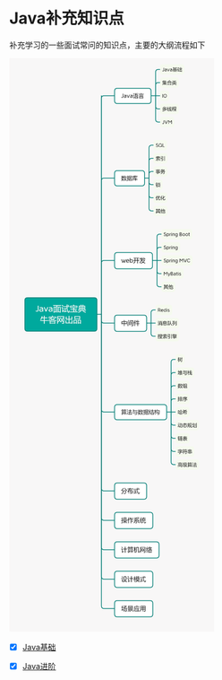 # Java补充知识点

补充学习的一些面试常问的知识点，主要的大纲流程如下

![](imgs/牛客网面试大纲图.png)

- [x] [Java基础](Java基础.md)
- [x] [Java进阶](Java进阶.md)

